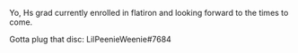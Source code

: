 Yo, 
Hs grad currently enrolled in flatiron and looking forward to the times to come.


Gotta plug that disc: LilPeenieWeenie#7684
